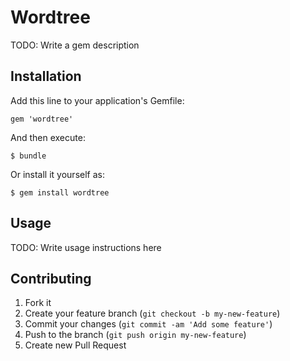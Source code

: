 # Wordtree

TODO: Write a gem description

## Installation

Add this line to your application's Gemfile:

    gem 'wordtree'

And then execute:

    $ bundle

Or install it yourself as:

    $ gem install wordtree

## Usage

TODO: Write usage instructions here

## Contributing

1. Fork it
2. Create your feature branch (`git checkout -b my-new-feature`)
3. Commit your changes (`git commit -am 'Add some feature'`)
4. Push to the branch (`git push origin my-new-feature`)
5. Create new Pull Request
